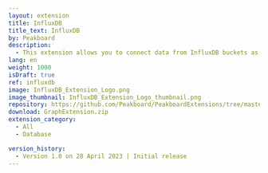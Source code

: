 ```yaml
---
layout: extension
title: InfluxDB
title_text: InfluxDB
by: Peakboard
description: 
  - This extension allows you to connect data from InfluxDB buckets as a data source in Peakboard. This way you can read time-based data from InfluxDB as well as write it back to InfluxDB.
lang: en
weight: 1000
isDraft: true
ref: influxdb
image: InfluxDB_Extension_Logo.png
image_thumbnail: InfluxDB_Extension_Logo_thumbnail.png
repository: https://github.com/Peakboard/PeakboardExtensions/tree/master/GraphExtension
download: GraphExtension.zip
extension_category:
  - All
  - Database

version_history:
  - Version 1.0 on 28 April 2023 | Initial release
---
```

